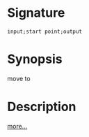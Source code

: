 # Signature
```vikid-signature
input;start point;output
```

# Synopsis
move to

# Description

[more...](https://www.w3schools.com/tags/canvas_moveto.asp)